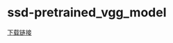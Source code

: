 # ssd-pretrained_vgg_model
[下载链接](https://drive.google.com/open?id=17jo0AMjmo4lv_iL8PbIsB__eAX28shCo)
